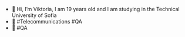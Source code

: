 - 👋 Hi, I’m Viktoria, I am 19 years old and I am studying in the Technical University of Sofia
- 👀 #Telecommunications #QA
- 🌱 #QA

<!---
vukyarska/vukyarska is a ✨ special ✨ repository because its `README.md` (this file) appears on your GitHub profile.
You can click the Preview link to take a look at your changes.
--->
